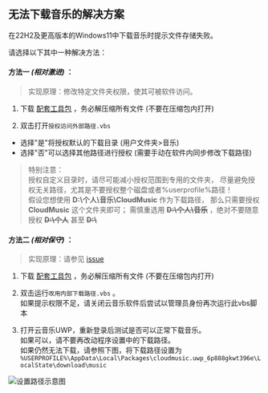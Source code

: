 
## 无法下载音乐的解决方案

在22H2及更高版本的Windows11中下载音乐时提示文件存储失败。

请选择以下其中一种解决方法：

#### 方法一 *(相对激进)* ：

> 实现原理：修改特定文件夹权限，使其可被软件访问。

1. 下载 [配套工具包](https://github.com/exp-3/CloudMusic.UWP-Tools/archive/dbb93c60c3dd9c634484ee1610f80d17dd66c02a.zip) ，务必解压缩所有文件 (不要在压缩包内打开)

2. 双击打开```授权访问外部路径.vbs```
 - 选择"是"将授权默认的下载目录 (用户文件夹>音乐)
 - 选择"否"可以选择其他路径进行授权 (需要手动在软件内同步修改下载路径)

> 特别注意：<br />
  授权自定义目录时，请尽可能减小授权范围到专用的文件夹，
  尽量避免授权无关路径，尤其是不要授权整个磁盘或者%userprofile%路径！<br />
  假设您想使用 **D:\个人\音乐\CloudMusic** 作为下载路径，
  那么只需要授权 **CloudMusic** 这个文件夹即可；
  需慎重选用 **~~D:\个人\音乐~~** ，绝对不要随意授权 **~~D:\个人~~** 甚至 **~~D:&#92;~~**

#### 方法二 *(相对保守)* ：

> 实现原理：请参见 [issue](https://github.com/JasonWei512/NetEase-Cloud-Music-UWP-Repack/issues/24)

1. 下载 [配套工具包](https://github.com/exp-3/CloudMusic.UWP-Tools/archive/dbb93c60c3dd9c634484ee1610f80d17dd66c02a.zip) ，务必解压缩所有文件 (不要在压缩包内打开)

2. 双击运行```改用内部下载路径.vbs``` 。<br />
如果提示权限不足，请关闭云音乐软件后尝试以管理员身份再次运行此vbs脚本

3. 打开云音乐UWP，重新登录后测试是否可以正常下载音乐。<br />
如果可以，请不要再改动程序设置中的下载路径。<br />
如果仍然无法下载，请参照下图，将下载路径设置为<br />
 ```%USERPROFILE%\AppData\Local\Packages\cloudmusic.uwp_6p888gkwt396e\LocalState\download\music```

![设置路径示意图](setpath.jpg)
